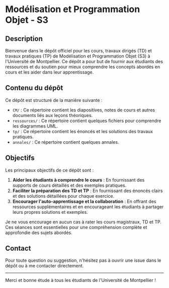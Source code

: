 # Modélisation et Programmation Objet - S3

## Description

Bienvenue dans le dépôt officiel pour les cours, travaux dirigés (TD) et travaux pratiques (TP) de Modélisation et Programmation Objet (S3) à l'Université de Montpellier. Ce dépôt a pour but de fournir aux étudiants des ressources et du soutien pour mieux comprendre les concepts abordés en cours et les aider dans leur apprentissage.

## Contenu du dépôt

Ce dépôt est structuré de la manière suivante :

- `CM/` : Ce répertoire contient les diapositives, notes de cours et autres documents liés aux leçons théoriques.
- `ressources/` : Ce répertoire contient quelques fichiers pour comprendre les diagrammes UML.
- `tp/` : Ce répertoire contient les énoncés et les solutions des travaux pratiques.
- `annales/` : Ce répertoire contient quelques annales.


## Objectifs

Les principaux objectifs de ce dépôt sont :

1. **Aider les étudiants à comprendre le cours** : En fournissant des supports de cours détaillés et des exemples pratiques.
2. **Faciliter la préparation des TD et TP** : En fournissant des énoncés clairs et des solutions détaillées pour chaque exercice.
3. **Encourager l'auto-apprentissage et la collaboration** : En offrant des ressources supplémentaires et en encourageant les étudiants à partager leurs propres solutions et exemples.

   
Je ne vous encourage en aucun cas à rater les cours magistraux, TD et TP.
Ces séances sont essentielles pour une compréhension complète et approfondie des sujets abordés.

## Contact

Pour toute question ou suggestion, n'hésitez pas à ouvrir une issue dans le dépôt ou à me contacter directement.

---

Merci et bonne étude à tous les étudiants de l'Université de Montpellier !
